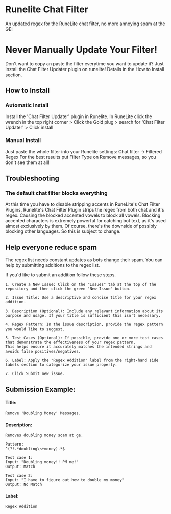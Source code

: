 # Runelite Chat Filter
An updated regex for the RuneLite chat filter, no more annoying spam at the GE!

# Never Manually Update Your Filter!
Don't want to copy an paste the filter everytime you want to update it?
Just install the Chat Filter Updater plugin on runelite! Details in the How to Install section.

## How to Install
### Automatic Install
Install the 'Chat Filter Updater' plugin in Runelite.
In RuneLite click the wrench in the top right corner > Click the Gold plug > search for 'Chat Filter Updater' > Click install

### Manual Install
Just paste the whole filter into your Runelite settings: Chat filter -> Filtered Regex
For the best results put Filter Type on Remove messages, so you don't see them at all!

## Troubleshooting

  ### The default chat filter blocks everything
  At this time you have to disable stripping accents in RuneLite's Chat Filter Plugins. 
  Runelite's Chat Filter Plugin strips the regex from both chat and it's regex. Causing the blocked accented vowels to block all vowels.
  Blocking accented characters is extremely powerful for catching bot text, as it's used almost exclusively by them. Of course, there's the downside of possibly blocking other languages. So this is subject to change.

## Help everyone reduce spam
The regex list needs constant updates as bots change their spam. You can help by submitting additions to the regex list.

If you'd like to submit an addition follow these steps.

    1. Create a New Issue: Click on the "Issues" tab at the top of the repository and then click the green "New Issue" button.

    2. Issue Title: Use a descriptive and concise title for your regex addition.

    3. Description (Optional): Include any relevant information about its purpose and usage. If your title is sufficient this isn't necessary.

    4. Regex Pattern: In the issue description, provide the regex pattern you would like to suggest.

    5. Test Cases (Optional): If possible, provide one or more test cases that demonstrate the effectiveness of your regex pattern.
    This helps ensure it accurately matches the intended strings and avoids false positives/negatives.

    6. Label: Apply the "Regex Addition" label from the right-hand side labels section to categorize your issue properly.

    7. Click Submit new issue.



## Submission Example:

#### Title: 
    Remove 'Doubling Money' Messages.
#### Description:
    Removes doubling money scam at ge.
    
    Pattern:
    ^(?!.*doubling\s+money).*$

    Test case 1:
    Input: "Doubling money!! PM me!"
    Output: Match
    
    Test case 2:
    Input: "I have to figure out how to double my money"
    Output: No Match 
#### Label: 
    Regex Addition

